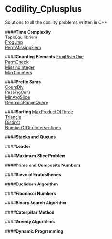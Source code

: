 # Codility_Cplusplus
<!-- Use http://cssdeck.com/labs/learning-the-markdown-syntax for markdown syntax -->
Solutions to all the codility problems written in C++

####**Time Complexity**  
[TapeEquilibrium](TapeEquilibrum)  
[FrogJmp](FrogJmp)  
[PermMissingElem](PermMissingElem)

####**Counting Elements**
[FrogRiverOne](FrogRiverOne)  
[PermCheck](PermCheck)  
[MissingInteger](MissingInteger)  
[MaxCounters](MaxCounters)

####**Prefix Sums**  
[CountDiv](CountDiv)  
[PassingCars](PassingCars)  
[MinAvgSlice](MinAvgSlice)  
[GenomicRangeQuery](GenomicRangeQuery)  

####**Sorting**
[MaxProductOfThree](MaxProductOfThree)  
[Triangle](Triangle)  
[Distinct](Distinct)  
[NumberOfDiscIntersections](NumberOfDiscIntersections)  

####**Stacks and Queues**


####**Leader**


####**Maximum Slice Problem**


####**Prime and Composite Numbers**


####**Sieve of Eratosthenes**


####**Euclidean Algorithm**


####**Fibonacci Numbers**


####**Binary Search Algorithm**


####**Caterpillar Method**


####**Greedy Algorithms**


####**Dynamic Programming**

